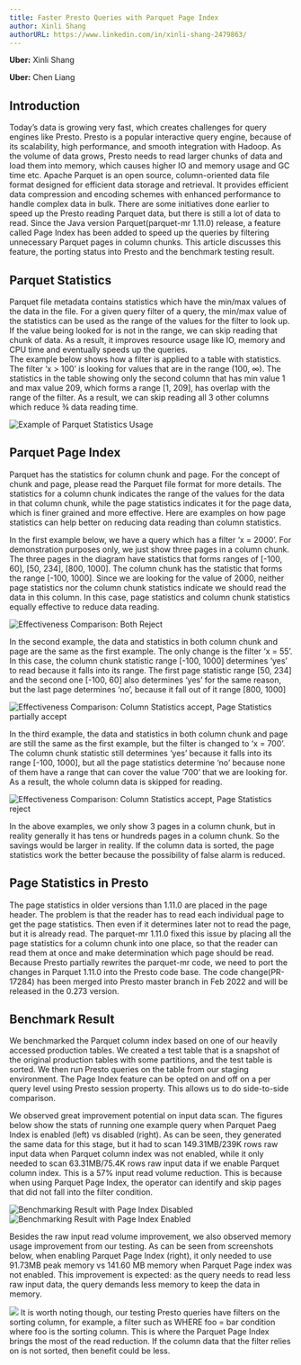 ```yaml
---
title: Faster Presto Queries with Parquet Page Index
author: Xinli Shang
authorURL: https://www.linkedin.com/in/xinli-shang-2479863/
---
```

**Uber:** Xinli Shang

**Uber:** Chen Liang

## Introduction
Today’s data is growing very fast, which creates challenges for query engines like Presto.  Presto is a popular interactive query engine, because of its scalability, high performance, and smooth integration with Hadoop. As the volume of data grows, Presto needs to read larger chunks of data and load them into memory, which causes higher IO and memory usage and GC time etc.
Apache Parquet is an open source, column-oriented data file format designed for efficient data storage and retrieval. It provides efficient data compression and encoding schemes with enhanced performance to handle complex data in bulk.
There are some initiatives done earlier to speed up the Presto reading Parquet data, but there is still a lot of data to read. Since the Java version Parquet(parquet-mr 1.11.0) release, a feature called Page Index has been added to speed up the queries by filtering unnecessary Parquet pages in column chunks.
This article discusses this feature, the porting status into Presto and the benchmark testing result. 

##  Parquet Statistics
Parquet file metadata contains statistics which have the min/max values of the data in the file. For a given query filter of a query,  the min/max value of the statistics can be used as the range of the values for the filter to look up. If the value being looked for is not in the range, we can skip reading that chunk of data. As a result, it improves resource usage like IO, memory and CPU time and eventually speeds up the queries.  
The example below shows how a filter is applied to a table with statistics. The filter ‘x > 100’ is looking for values that are in the range (100, ∞). The statistics in the table showing only the second  column that has min value 1 and  max value 209, which forms a range [1, 209], has overlap with the range of the filter. As a result, we can  skip reading all 3 other columns which reduce ¾ data reading time.

![Example of Parquet Statistics Usage](/img/blog/2022-05-10-faster-presto-queries-with-parquet-page-index/image3.png)

## Parquet Page Index 
Parquet has the statistics for column chunk and page. For the concept of chunk and page, please read the Parquet file format for more details. The statistics for a column chunk indicates the range of the values for the data in that column chunk, while the page statistics indicates it for the page data, which is finer grained and more effective.  Here are examples on how page statistics can help better on reducing data reading than column statistics.

In the first example below, we have a query which has a filter ‘x = 2000’. For demonstration purposes only, we just show three pages in a column chunk. The three pages in the diagram have statistics that forms ranges of [-100, 60],  [50, 234], [800, 1000]. The column chunk has the statistic that forms the range [-100, 1000]. Since we are looking for the value of 2000, neither page statistics nor the column chunk statistics indicate we should read the data in this column. In this case, page statistics and column chunk statistics equally effective to reduce data reading. 

![Effectiveness Comparison: Both Reject](/img/blog/2022-05-10-faster-presto-queries-with-parquet-page-index/image8.png)

In the second example, the data and statistics in both column chunk and page are the same as the first example. The only change is the filter ‘x = 55’.  In this case, the column chunk statistic range [-100, 1000] determines ‘yes’ to read because it falls into its range. The first page statistic range [50, 234] and the second one [-100, 60]  also determines ‘yes’ for the same reason, but the last page determines ‘no’, because it fall out of it range [800, 1000]

![Effectiveness Comparison: Column Statistics accept, Page Statistics partially accept](/img/blog/2022-05-10-faster-presto-queries-with-parquet-page-index/image5.png)

In the third example, the data and statistics in both column chunk and page are still the same as the first example, but the filter is changed to ‘x =  700’. The column chunk statistic still determines ‘yes’ because it falls into its range [-100, 1000], but all the page statistics determine ‘no’ because none of them have a range that can cover the value ‘700’ that we are looking for. As a result, the whole column data is skipped for reading. 

![Effectiveness Comparison: Column Statistics accept, Page Statistics reject](/img/blog/2022-05-10-faster-presto-queries-with-parquet-page-index/image6.png)

In the above examples, we only show 3 pages in a column chunk, but in reality generally it has tens or hundreds pages in a column chunk. So the savings would be larger in reality. If the column data is sorted, the page statistics work the better because the possibility of false alarm is reduced.   

## Page Statistics in Presto
The page statistics in older versions than 1.11.0 are placed in the page header. The problem is that the reader has to read each individual page to get the page statistics. Then even if it determines later not to read the page, but it is already read. The parquet-mr 1.11.0 fixed this issue by placing all the page statistics for a column chunk into one place, so that the reader can read them at once and make determination which page should be read.
Because Presto partially rewrites the parquet-mr code, we need to port the changes in Parquet 1.11.0 into the Presto code base. The code change(PR-17284) has been merged into Presto master branch in Feb 2022 and will be released in the 0.273 version.

## Benchmark Result
We benchmarked the Parquet column index based on one of our heavily accessed production tables. We created a test table that is a snapshot of the original production tables with some partitions, and the test table is sorted. We then run Presto queries on the table from our staging environment. The Page Index feature can be opted on and off on a per query level using Presto session property. This allows us to do side-to-side comparison.

We observed great improvement potential on input data scan. The figures below show the stats of running one example query when Parquet Paeg Index is enabled (left) vs disabled (right). As can be seen, they generated the same data for this stage, but it had to scan 149.31MB/239K rows raw input data when Parquet column index was not enabled, while it only needed to scan 63.31MB/75.4K rows raw input data if we enable Parquet column index. This is a 57% input read volume reduction. This is because when using Parquet Page Index, the operator can identify and skip pages that did not fall into the filter condition.

![Benchmarking Result with Page Index Disabled](/img/blog/2022-05-10-faster-presto-queries-with-parquet-page-index/image2.png)
![Benchmarking Result with Page Index Enabled](/img/blog/2022-05-10-faster-presto-queries-with-parquet-page-index/image1.png)

Besides the raw input read volume improvement, we also observed memory usage improvement from our testing. As can be seen from screenshots below, when enabling Parquet Page Index (right), it only needed to use 91.73MB peak memory vs 141.60 MB memory when Parquet Page index was not enabled. This improvement is expected: as the query needs to read less raw input data,  the query demands less memory to keep the data in memory.

![](/img/blog/2022-05-10-faster-presto-queries-with-parquet-page-index/image4.png)
It is worth noting though, our testing Presto queries have filters on the sorting column, for example, a filter such as WHERE foo = bar condition where foo is the sorting column. This is where the Parquet Page Index brings the most of the read reduction. If the column data that the filter relies on is not sorted, then benefit could be less. 